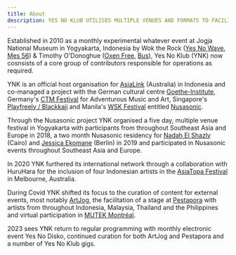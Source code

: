 ```yaml
---
title: About
description: YES NO KLUB UTILISES MULTIPLE VENUES AND FORMATS TO FACILITATE LOCAL & INTERNATIONAL ARTISTS WITH TOURING AND COLLABORATIVE PROJECTS THROUGHOUT SOUTHEAST ASIA AND BEYOND
---
```


<div>

Established in 2010 as a monthly experimental whatever event at Jogja National Museum in Yogyakarta, Indonesia by Wok the Rock ([Yes No Wave](https://yesnowave.com), [Mes 56](http://mes56.com/)) & Timothy O'Donoghue ([Oxen Free](https://oxenfree.net), [Bus](https://www.busprojects.org.au/)), Yes No Klub (YNK) now cosnsists of a core group of contributors responsible for operations as required.

YNK is an official host organisation for [AsiaLink](https://asialink.unimelb.edu.au/) (Australia) in Indonesia and co-managed a project with the German cultural centre [Goethe-Institute](https://www.goethe.de/ins/id/en/index.html/), Germany's [CTM Festival](https://www.ctm-festival.de/) for Adventurous Music and Art, Singapore's [Playfreely / Blackkaji](https://www.facebook.com/playfreelyexperiment) and Manila's [WSK Festival](https://www.wsk.io/) entitled [Nusasonic](http://www.nusasonic.com/).

Through the Nusasonic project YNK organised a five day, multiple venue festival in Yogyakarta with participants from throughout Southeast Asia and Europe in 2018, a two month Nusasonic residency for [Nadah El Shazly](https://nadahelshazly.bandcamp.com/) (Cairo) and [Jessica Ekomane](https://www.jessicaekomane.com/) (Berlin) in 2019 and participated in Nusasonic events throughout Southeast Asia and Europe.

</div>
<div>

In 2020 YNK furthered its international network through a collaboration with HuruHara for the inclusion of four Indonesian artists in the [AsiaTopa Festival](https://www.asiatopa.com.au/) in Melbourne, Australia.

During Covid YNK shifted its focus to the curation of content for external events, most notably [ArtJog](https://www.artjog.id/), the facilitation of a stage at [Pestapora](https://pestapora.com) with artists from throughout Indonesia, Malaysia, Thailand and the Philippines and virtual participation in [MUTEK Montréal](https://montreal.mutek.org/).

2023 sees YNK return to regular programming with monthly electronic event Yes No Disko, continued curation for both ArtJog and Pestapora and a number of Yes No Klub gigs.

</div>